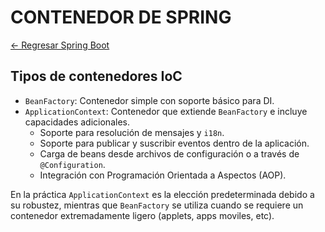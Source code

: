 # CONTENEDOR DE SPRING

[← Regresar Spring Boot](./../README.md) <br>

## Tipos de contenedores IoC

- `BeanFactory`: Contenedor simple con soporte básico para DI.
- `ApplicationContext`: Contenedor que extiende `BeanFactory` e incluye capacidades adicionales.
  - Soporte para resolución de mensajes y `i18n`.
  - Soporte para publicar y suscribir eventos dentro de la aplicación.
  - Carga de beans desde archivos de configuración o a través de `@Configuration`.
  - Integración con Programación Orientada a Aspectos (AOP).

En la práctica `ApplicationContext` es la elección predeterminada debido a su robustez, mientras que `BeanFactory` se 
utiliza cuando se requiere un contenedor extremadamente ligero (applets, apps moviles, etc).
